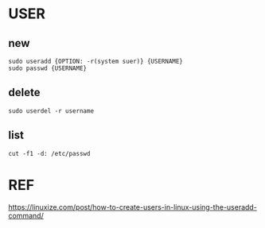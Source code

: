 # USER

## new
    sudo useradd {OPTION: -r(system suer)} {USERNAME}
    sudo passwd {USERNAME}
    
## delete
    sudo userdel -r username

## list
    cut -f1 -d: /etc/passwd



# REF
https://linuxize.com/post/how-to-create-users-in-linux-using-the-useradd-command/
